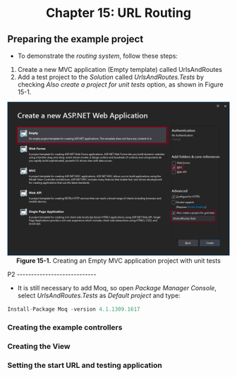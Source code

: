 <h1 align="center">
    Chapter 15: URL Routing
</h1>

## Preparing the example project
* To demonstrate the *routing system*, follow these steps:
1. Create a new MVC application (Empty template) called UrlsAndRoutes
2. Add a test project to the *Solution* called *UrlsAndRoutes.Tests* by checking *Also create a project for unit tests* option, as shown in Figure 15-1. 
<p align="center">
    <img src="ch15-Pictures/Figure 15-1.png" /><br />
    <b>Figure 15-1.</b> Creating an Empty MVC application project with unit tests
</p>  

P2 ----------------------------
* It is still necessary to add Moq, so open *Package Manager Console*, select *UrlsAndRoutes.Tests* as *Default project* and type:  
```js
Install-Package Moq -version 4.1.1309.1617
```

### Creating the example controllers
### Creating the View
### Setting the start URL and testing application

<!--
# Chapter 15: URL Routing
    ## Preparing the example project
        Figure 15-1. Creating an Empty MVC application project with unit tests


> SUMMARRY AND UPDATE ==========================

> CONTENTS =====================================
# Chapter 15: URL Routing
## Preparing the example project
### Creating the example controllers
### Creating the View
### Setting the start URL and testing application

> GITHUB =====================================
https://github.com/deyran/asp-dot-net-training/blob/main/pro-asp-net-mvc/chapter-15/aa-preparing-the-example-project.md

> # ==========================================
#DotNet #csharp #dotnetcore #aspnetcore #ASPNET #aspdotnet #IT #developer #TI #tecnologia #DevOps #desenvolvedor #programador #software #homeoffice #dev #tecnologiadainformacao #devs #code #programacao #programação #tecnologiadainformação #sistemasdeinformação #engenhariadesoftware #GitHub #Actions #ASPNETMVC #ASPNET #MVC #core #MVC #route #urlroute #urlroting
-->